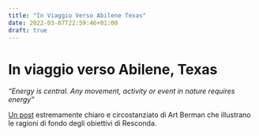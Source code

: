 ```yaml
---
title: "In Viaggio Verso Abilene Texas"
date: 2022-03-07T22:59:46+01:00
draft: true
---
```


# In viaggio verso Abilene, Texas

*“Energy is central. Any movement, activity or event in nature requires energy”*

[Un post](https://www.artberman.com/2022/01/05/the-climate-change-trip-to-abilene/?fbclid=IwAR3NgnxtKNmraPASLvY9xMBLFI4wHPAE4nssx0LAShsomM5Yiak6TDMbc2o) estremamente chiaro e circostanziato  di Art Berman che illustrano le ragioni di fondo degli obiettivi di Resconda.